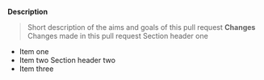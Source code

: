 **Description**
> Short description of the aims and goals of this pull request
**Changes**
> Changes made in this pull request
Section header one
- Item one
- Item two
Section header two
- Item three
